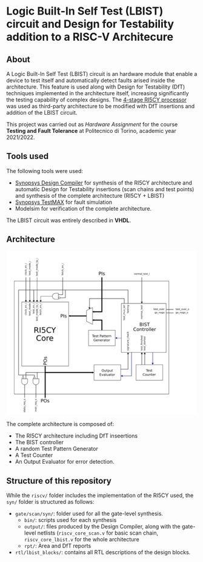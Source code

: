 # Logic Built-In Self Test (LBIST) circuit and Design for Testability addition to a RISC-V Architecure

## About
A Logic Built-In Self Test (LBIST) circuit is an hardware module that enable a device to test itself and automatically detect faults arised inside the architecture. This feature is used along with Design for Testability (DfT) techniques implemented in the architecture itself, increasing significantly the testing capability of complex designs.
The [4-stage RI5CY processor](https://github.com/embecosm/ri5cy) was used as third-party architecture to be modified with DfT insertions and addition of the LBIST circuit.

This project was carried out as *Hardware Assignment* for the course **Testing and Fault Tolerance** at Politecnico di Torino, academic year 2021/2022.

## Tools used
The following tools were used:
+ [Synopsys Design Compiler](https://www.synopsys.com/implementation-and-signoff/rtl-synthesis-test/dc-ultra.html) for synthesis of the RI5CY architecture and automatic Design for Testability insertions (scan chains and test points) and synthesis of the complete architecture (RI5CY + LBIST)
+ [Synopsys TestMAX](https://www.synopsys.com/implementation-and-signoff/rtl-synthesis-test/dc-ultra.html) for fault simulation
+ Modelsim for verification of the complete architecture.

The LBIST circuit was entirely described in **VHDL**.

## Architecture
<p align="center">
  <img src="https://github.com/roberto-dibella-polito/ri5cy_lbist/blob/master/block_diagram.png" width="520">
</p>

The complete architecture is composed of:
+ The RI5CY architecture including DfT inseertions
+ The BIST controller
+ A random Test Pattern Generator
+ A Test Counter
+ An Output Evaluator for error detection.

## Structure of this repository
While the `riscv/` folder includes the implementation of the RI5CY used, the `syn/` folder is structured as follows:
+ `gate/scan/syn/`: folder used for all the gate-level synthesis.
  + `bin/`: scripts used for each synthesis
  + `output/`: files produced by the Design Compiler, along with the gate-level netlists (`riscv_core_scan.v` for basic scan chain, `riscv_core_lbist.v` for the whole architecture
  + `rpt/`: Area and DfT reports
+ `rtl/lbist_blocks/`: contains all RTL descriptions of the design blocks.
